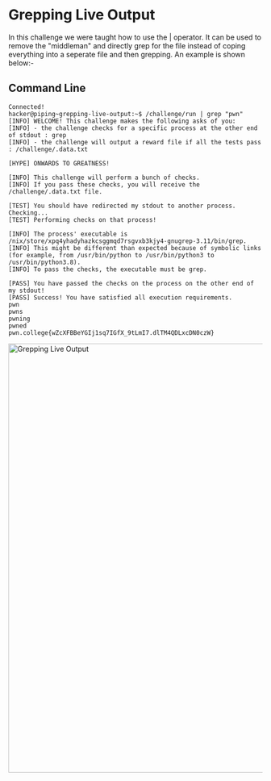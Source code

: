 # Grepping Live Output
In this challenge we were taught how to use the | operator. It can be used to remove the "middleman" and directly grep for the file instead of coping everything into a seperate 
file and then grepping. An example is shown below:-
## Command Line
```
Connected!
hacker@piping~grepping-live-output:~$ /challenge/run | grep "pwn"
[INFO] WELCOME! This challenge makes the following asks of you:
[INFO] - the challenge checks for a specific process at the other end of stdout : grep
[INFO] - the challenge will output a reward file if all the tests pass : /challenge/.data.txt

[HYPE] ONWARDS TO GREATNESS!

[INFO] This challenge will perform a bunch of checks.
[INFO] If you pass these checks, you will receive the /challenge/.data.txt file.

[TEST] You should have redirected my stdout to another process. Checking...
[TEST] Performing checks on that process!

[INFO] The process' executable is /nix/store/xpq4yhadyhazkcsggmqd7rsgvxb3kjy4-gnugrep-3.11/bin/grep.
[INFO] This might be different than expected because of symbolic links (for example, from /usr/bin/python to /usr/bin/python3 to /usr/bin/python3.8).
[INFO] To pass the checks, the executable must be grep.

[PASS] You have passed the checks on the process on the other end of my stdout!
[PASS] Success! You have satisfied all execution requirements.
pwn
pwns
pwning
pwned
pwn.college{wZcXFBBeYGIj1sq7IGfX_9tLmI7.dlTM4QDLxcDN0czW}
```
<img width="851" alt="Grepping Live Output" src="https://github.com/user-attachments/assets/06b70657-eaed-43a7-8f98-22407cb33ffe">
